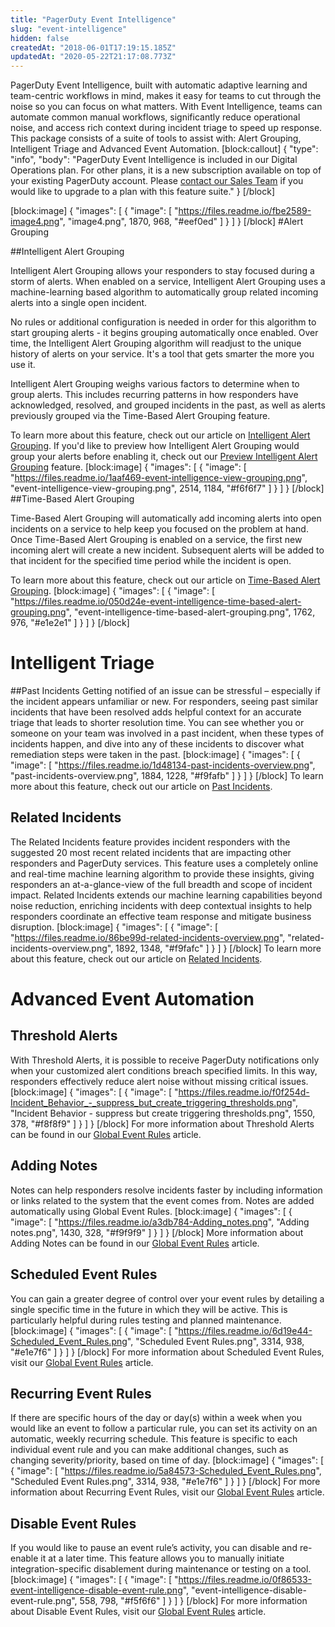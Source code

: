 ```yaml
---
title: "PagerDuty Event Intelligence"
slug: "event-intelligence"
hidden: false
createdAt: "2018-06-01T17:19:15.185Z"
updatedAt: "2020-05-22T21:17:08.773Z"
---
```

PagerDuty Event Intelligence, built with automatic adaptive learning and team-centric workflows in mind, makes it easy for teams to cut through the noise so you can focus on what matters. With Event Intelligence, teams can automate common manual workflows, significantly reduce operational noise, and access rich context during incident triage to speed up response. This package consists of a suite of tools to assist with: Alert Grouping, Intelligent Triage and Advanced Event Automation.
[block:callout]
{
  "type": "info",
  "body": "PagerDuty Event Intelligence is included in our Digital Operations plan. For other plans, it is a new subscription available on top of your existing PagerDuty account. Please [contact our Sales Team](https://www.pagerduty.com/contact-sales/) if you would like to upgrade to a plan with this feature suite."
}
[/block]

[block:image]
{
  "images": [
    {
      "image": [
        "https://files.readme.io/fbe2589-image4.png",
        "image4.png",
        1870,
        968,
        "#eef0ed"
      ]
    }
  ]
}
[/block]
#Alert Grouping

##Intelligent Alert Grouping

Intelligent Alert Grouping allows your responders to stay focused during a storm of alerts. When enabled on a service, Intelligent Alert Grouping uses a machine-learning based algorithm to automatically group related incoming alerts into a single open incident. 

No rules or additional configuration is needed in order for this algorithm to start grouping alerts - it begins grouping automatically once enabled. Over time, the Intelligent Alert Grouping algorithm will readjust to the unique history of alerts on your service. It's a tool that gets smarter the more you use it.

Intelligent Alert Grouping weighs various factors to determine when to group alerts. This includes recurring patterns in how responders have acknowledged, resolved, and grouped incidents in the past, as well as alerts previously grouped via the Time-Based Alert Grouping feature. 

To learn more about this feature, check out our article on [Intelligent Alert Grouping](https://support.pagerduty.com/docs/intelligent-alert-grouping). If you'd like to preview how Intelligent Alert Grouping would group your alerts before enabling it, check out our [Preview Intelligent Alert Grouping](https://support.pagerduty.com/docs/preview-intelligent-alert-grouping) feature.
[block:image]
{
  "images": [
    {
      "image": [
        "https://files.readme.io/1aaf469-event-intelligence-view-grouping.png",
        "event-intelligence-view-grouping.png",
        2514,
        1184,
        "#f6f6f7"
      ]
    }
  ]
}
[/block]
##Time-Based Alert Grouping

Time-Based Alert Grouping will automatically add incoming alerts into open incidents on a service to help keep you focused on the problem at hand. Once Time-Based Alert Grouping is enabled on a service, the first new incoming alert will create a new incident. Subsequent alerts will be added to that incident for the specified time period while the incident is open.

To learn more about this feature, check out our article on [Time-Based Alert Grouping](doc:time-based-alert-grouping).
[block:image]
{
  "images": [
    {
      "image": [
        "https://files.readme.io/050d24e-event-intelligence-time-based-alert-grouping.png",
        "event-intelligence-time-based-alert-grouping.png",
        1762,
        976,
        "#e1e2e1"
      ]
    }
  ]
}
[/block]
# Intelligent Triage

##Past Incidents
Getting notified of an issue can be stressful – especially if the incident appears unfamiliar or new. For responders, seeing past similar incidents that have been resolved adds helpful context for an accurate triage that leads to shorter resolution time. You can see whether you or someone on your team was involved in a past incident, when these types of incidents happen, and dive into any of these incidents to discover what remediation steps were taken in the past.
[block:image]
{
  "images": [
    {
      "image": [
        "https://files.readme.io/1d48134-past-incidents-overview.png",
        "past-incidents-overview.png",
        1884,
        1228,
        "#f9fafb"
      ]
    }
  ]
}
[/block]
To learn more about this feature, check out our article on [Past Incidents](doc:similar-incidents).

## Related Incidents

The Related Incidents feature provides incident responders with the suggested 20 most recent related incidents that are impacting other responders and PagerDuty services. This feature uses a completely online and real-time machine learning algorithm to provide these insights, giving responders an at-a-glance-view of the full breadth and scope of incident impact. Related Incidents extends our machine learning capabilities beyond noise reduction, enriching incidents with deep contextual insights to help responders coordinate an effective team response and mitigate business disruption.
[block:image]
{
  "images": [
    {
      "image": [
        "https://files.readme.io/86be99d-related-incidents-overview.png",
        "related-incidents-overview.png",
        1892,
        1348,
        "#f9fafc"
      ]
    }
  ]
}
[/block]
To learn more about this feature, check out our article on [Related Incidents](doc:related-incidents).

# Advanced Event Automation

## Threshold Alerts
With Threshold Alerts, it is possible to receive PagerDuty notifications only when your customized alert conditions breach specified limits. In this way, responders effectively reduce alert noise without missing critical issues. 
[block:image]
{
  "images": [
    {
      "image": [
        "https://files.readme.io/f0f254d-Incident_Behavior_-_suppress_but_create_triggering_thresholds.png",
        "Incident Behavior - suppress but create triggering thresholds.png",
        1550,
        378,
        "#f8f8f9"
      ]
    }
  ]
}
[/block]
For more information about Threshold Alerts can be found in our [Global Event Rules](https://support.pagerduty.com/docs/global-event-rules#section-threshold-alerts) article.

## Adding Notes
Notes can help responders resolve incidents faster by including information or links related to the system that the event comes from. Notes are added automatically using Global Event Rules. 
[block:image]
{
  "images": [
    {
      "image": [
        "https://files.readme.io/a3db784-Adding_notes.png",
        "Adding notes.png",
        1430,
        328,
        "#f9f9f9"
      ]
    }
  ]
}
[/block]
More information about Adding Notes can be found in our [Global Event Rules](https://support.pagerduty.com/docs/global-event-rules#section-adding-notes-with-event-rules) article.

## Scheduled Event Rules
You can gain a greater degree of control over your event rules by detailing a single specific time in the future in which they will be active. This is particularly helpful during rules testing and planned maintenance.
[block:image]
{
  "images": [
    {
      "image": [
        "https://files.readme.io/6d19e44-Scheduled_Event_Rules.png",
        "Scheduled Event Rules.png",
        3314,
        938,
        "#e1e7f6"
      ]
    }
  ]
}
[/block]
For more information about Scheduled Event Rules, visit our [Global Event Rules](https://support.pagerduty.com/docs/global-event-rules#section-scheduled-event-rules) article.

## Recurring Event Rules
If there are specific hours of the day or day(s) within a week when you would like an event to follow a particular rule, you can set its activity on an automatic, weekly recurring schedule. This feature is specific to each individual event rule and you can make additional changes, such as changing severity/priority, based on time of day. 
[block:image]
{
  "images": [
    {
      "image": [
        "https://files.readme.io/5a84573-Scheduled_Event_Rules.png",
        "Scheduled Event Rules.png",
        3314,
        938,
        "#e1e7f6"
      ]
    }
  ]
}
[/block]
For more information about Recurring Event Rules, visit our [Global Event Rules](https://support.pagerduty.com/docs/global-event-rules#section-recurring-event-rules) article.

## Disable Event Rules
If you would like to pause an event rule’s activity, you can disable and re-enable it at a later time. This feature allows you to manually initiate integration-specific disablement during maintenance or testing on a tool. 
[block:image]
{
  "images": [
    {
      "image": [
        "https://files.readme.io/0f86533-event-intelligence-disable-event-rule.png",
        "event-intelligence-disable-event-rule.png",
        558,
        798,
        "#f5f6f6"
      ]
    }
  ]
}
[/block]
For more information about Disable Event Rules, visit our [Global Event Rules](https://support.pagerduty.com/docs/global-event-rules#section-disable-event-rules) article.